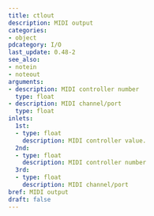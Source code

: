 ```yaml
---
title: ctlout
description: MIDI output
categories:
- object
pdcategory: I/O 
last_update: 0.48-2
see_also:
- notein
- noteout
arguments:
- description: MIDI controller number
  type: float
- description: MIDI channel/port
  type: float
inlets:
  1st:
  - type: float
    description: MIDI controller value.
  2nd:
  - type: float
    description: MIDI controller number
  3rd:
  - type: float
    description: MIDI channel/port
bref: MIDI output
draft: false
---
```


